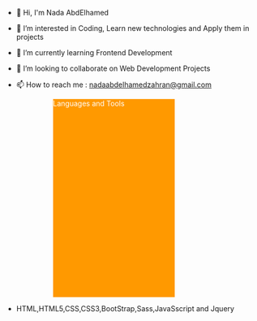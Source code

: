 - 👋 Hi, I'm Nada AbdElhamed
- 👀 I’m interested in Coding, Learn new technologies and Apply them in projects
- 🌱 I’m currently learning Frontend Development
- 💞️ I’m looking to collaborate on Web Development Projects
- 📫 How to reach me : nadaabdelhamedzahran@gmail.com

  <div style="color:white; background-color:#ff9900; margin-left:15%; width: 50%; height:10%;">Languages and Tools</div>
- HTML,HTML5,CSS,CSS3,BootStrap,Sass,JavaSscript and Jquery
<!---
  <html>
    <a href="https://www.w3.org/html/">HTML</a>
    <a href="https://www.w3schools.com/css/">CSS</a>
    <a href="https://developer.mozilla.org/en-US/docs/Web/JavaScript">JavaScript</a>

  </html>
--->
<!---
NadaAbdELhamedZahran/NadaAbdELhamedZahran is a ✨ special ✨ repository because its `README.md` (this file) appears on your GitHub profile.
You can click the Preview link to take a look at your changes.
--->
